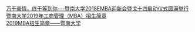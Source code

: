   
[万千豪情，终于等到你---暨南大学2018EMBA迎新会暨戈十四启动仪式圆满举行](http://www.dianyue.me/archives/312/t9tgn4ec9bzadln1/)  
[暨南大学2019年工商管理（MBA）招生简章](http://www.dianyue.me/archives/205/0es91m2hvmhh7fa8/)  
[2019MBA招生简章——暨南大学](http://www.dianyue.me/archives/638/5dzy810tttmzrepn/)